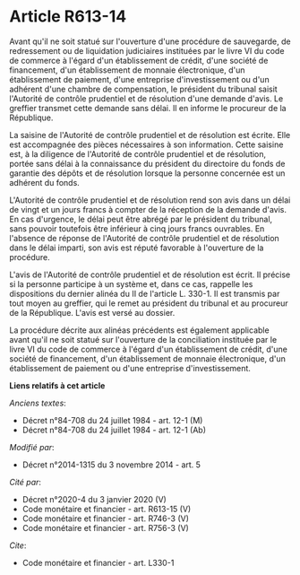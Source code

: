 # Article R613-14

Avant qu'il ne soit statué sur l'ouverture d'une procédure de sauvegarde, de redressement ou de liquidation judiciaires
instituées par le livre VI du code de commerce à l'égard d'un établissement de crédit, d'une société de financement, d'un
établissement de monnaie électronique, d'un établissement de paiement, d'une entreprise d'investissement ou d'un adhérent
d'une chambre de compensation, le président du tribunal saisit l'Autorité de contrôle prudentiel et de résolution d'une
demande d'avis. Le greffier transmet cette demande sans délai. Il en informe le procureur de la République. 

La saisine de l'Autorité de contrôle prudentiel et de résolution est écrite. Elle est accompagnée des pièces nécessaires à
son information. Cette saisine est, à la diligence de l'Autorité de contrôle prudentiel et de résolution, portée sans délai à
la connaissance du président du directoire du fonds de garantie des dépôts et de résolution lorsque la personne concernée est
un adhérent du fonds. 

L'Autorité de contrôle prudentiel et de résolution rend son avis dans un délai de vingt et un jours francs à compter de la
réception de la demande d'avis. En cas d'urgence, le délai peut être abrégé par le président du tribunal, sans pouvoir
toutefois être inférieur à cinq jours francs ouvrables. En l'absence de réponse de l'Autorité de contrôle prudentiel et de
résolution dans le délai imparti, son avis est réputé favorable à l'ouverture de la procédure. 

L'avis de l'Autorité de contrôle prudentiel et de résolution est écrit. Il précise si la personne participe à un système et,
dans ce cas, rappelle les dispositions du dernier alinéa du II de l'article L. 330-1. Il est transmis par tout moyen au
greffier, qui le remet au président du tribunal et au procureur de la République. L'avis est versé au dossier.

La procédure décrite aux alinéas précédents est également applicable avant qu'il ne soit statué sur l'ouverture de la
conciliation instituée par le livre VI du code de commerce à l'égard d'un établissement de crédit, d'une société de
financement, d'un établissement de monnaie électronique, d'un établissement de paiement ou d'une entreprise d'investissement.

**Liens relatifs à cet article**

_Anciens textes_:

  - Décret n°84-708 du 24 juillet 1984 - art. 12-1 (M)
  - Décret n°84-708 du 24 juillet 1984 - art. 12-1 (Ab)

_Modifié par_:

  - Décret n°2014-1315 du 3 novembre 2014 - art. 5

_Cité par_:

  - Décret n°2020-4 du 3 janvier 2020 (V)
  - Code monétaire et financier - art. R613-15 (V)
  - Code monétaire et financier - art. R746-3 (V)
  - Code monétaire et financier - art. R756-3 (V)

_Cite_:

  - Code monétaire et financier - art. L330-1
